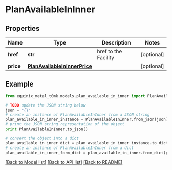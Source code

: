 # PlanAvailableInInner


## Properties
Name | Type | Description | Notes
------------ | ------------- | ------------- | -------------
**href** | **str** | href to the Facility | [optional] 
**price** | [**PlanAvailableInInnerPrice**](PlanAvailableInInnerPrice.md) |  | [optional] 

## Example

```python
from equinix_metal_t0mk.models.plan_available_in_inner import PlanAvailableInInner

# TODO update the JSON string below
json = "{}"
# create an instance of PlanAvailableInInner from a JSON string
plan_available_in_inner_instance = PlanAvailableInInner.from_json(json)
# print the JSON string representation of the object
print PlanAvailableInInner.to_json()

# convert the object into a dict
plan_available_in_inner_dict = plan_available_in_inner_instance.to_dict()
# create an instance of PlanAvailableInInner from a dict
plan_available_in_inner_form_dict = plan_available_in_inner.from_dict(plan_available_in_inner_dict)
```
[[Back to Model list]](../README.md#documentation-for-models) [[Back to API list]](../README.md#documentation-for-api-endpoints) [[Back to README]](../README.md)


